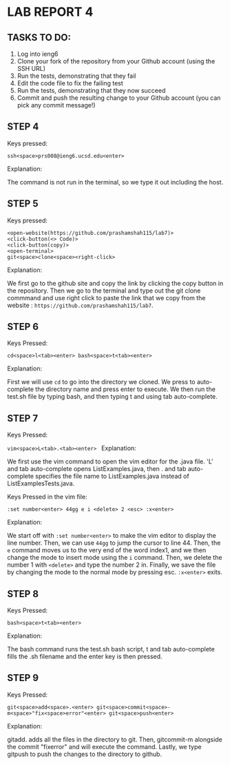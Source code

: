 # LAB REPORT 4

## TASKS TO DO: 

1. Log into ieng6
2. Clone your fork of the repository from your Github account (using the SSH URL) 
3. Run the tests, demonstrating that they fail
4. Edit the code file to fix the failing test
5. Run the tests, demonstrating that they now succeed
6. Commit and push the resulting change to your Github account (you can pick any commit message!)

## STEP 4

Keys pressed: 

`ssh<space>prs008@ieng6.ucsd.edu<enter>`

Explanation: 

The command is not run in the terminal, so we type it out including the host.

## STEP 5

Keys pressed: 

````
<open-website(https://github.com/prashamshah115/lab7)>
<click-button(<> Code)>
<click-button(copy)>
<open-terminal>
git<space>clone<space><right-click>
````

Explanation:

We first go to the github site and copy the link by clicking the copy button in the repository. Then we go to the terminal and type out the git clone commmand and use right click to paste the link that we copy from the website : `https://github.com/prashamshah115/lab7`.


## STEP 6

Keys Pressed: 

`cd<space>l<tab><enter>
bash<space>t<tab><enter>`

Explanation: 

First we will use `cd` to go into the directory we cloned. We press <tab> to auto-complete the directory name and press enter to execute. We then run the test.sh file by typing bash, and then typing t and using tab auto-complete.

## STEP 7

Keys Pressed: 

`vim<space>L<tab>.<tab><enter>
`
Explanation: 

We first use the vim command to open the vim editor for the .java file. 'L' and tab auto-complete opens ListExamples.java, then . and tab auto-complete specifies the file name to ListExamples.java instead of ListExamplesTests.java.


Keys Pressed in the vim file: 

`:set number<enter>
44gg
e
i
<delete>
2
<esc>
:x<enter>`

Explanation: 

We start off with  `:set number<enter>` to make the vim editor to display the line number. Then, we can use `44gg` to jump the cursor to line 44. Then, the `e` command moves us to the very end of the word index1, and we then change the mode to insert mode using the `i` command. Then, we delete the number 1 with `<delete>` and type the number 2 in. Finally, we save the file by changing the mode to the normal mode by pressing esc. `:x<enter>` exits.

## STEP 8

Keys Pressed: 

`bash<space>t<tab><enter>
`

Explanation: 

The bash command runs the test.sh bash script, t and tab auto-complete fills the .sh filename and the enter key is then pressed.

## STEP 9

Keys Pressed: 

`git<space>add<space>.<enter>
git<space>commit<space>-m<space>"fix<space>error"<enter>
git<space>push<enter>`

Explanation: 

git<space>add<space>.<add> adds all the files in the directory to git. Then,  git<space>commit<space>-m<space> alongside the commit "fix<space>error" and <enter> will execute the command. Lastly, we type git<space>push<enter> to push the changes to the directory to github.
